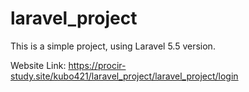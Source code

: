 # laravel_project
This is a simple project, using Laravel 5.5 version.


Website Link: https://procir-study.site/kubo421/laravel_project/laravel_project/login
